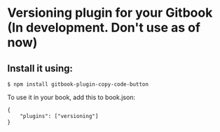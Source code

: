 # Versioning plugin for your Gitbook (In development. Don't use as of now)

## Install it using:

```$ npm install gitbook-plugin-copy-code-button```

To use it in your book, add this to book.json:
```
{
    "plugins": ["versioning"]
}
```
